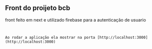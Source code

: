 ## Front do proijeto bcb

front feito em next e utilizado firebase para a autenticação de usuario
```


Ao rodar a aplicação ela mostrar na porta [http://localhost:3000](http://localhost:3000) 



